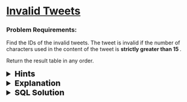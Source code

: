 # [Invalid Tweets](https://leetcode.com/problems/invalid-tweets/description/?envType=study-plan-v2&envId=top-sql-50)

### Problem Requirements:

Find the IDs of the invalid tweets. The tweet is invalid if the number of characters used in the content of the tweet is <span style="font-weight:bold"> strictly greater than 15 </span>.

Return the result table in any order.

<details>
<summary style="font-size:1.3rem;font-weight:800"> Hints </summary> 
<br>

- <details>
      <summary><strong>Hint#1</strong></summary>
      <p>There is a function in SQL called <span style="color:yellow;font-weight:bold"> LENGTH </span> that returns the number of characters of a string.
  </p>
  </details>

</details>

<details>
<summary style="font-size:1.3rem;font-weight:800"> Explanation </summary> 
<br>

We need to the IDs of the tweets that are invalid. A tweet is invalid if the number of characters used in the content of the tweet is strictly greater than 15.

We can do this by using the <span style="color:blue;font-weight:bold"> WHERE </span> clause and the <span style="color:yellow;font-weight:bold"> LENGTH </span> function.

The <span style="color:yellow;font-weight:bold"> LENGTH </span> function will return the number of characters in the content of the tweet. The <span style="color:blue;font-weight:bold"> WHERE </span> clause will filter out all the tweets that are not invalid (Their length is strictly greater than 15).

</details>

<details>
<summary style="font-size:1.3rem;font-weight:800"> SQL Solution </summary> 
<br>

```sql
SELECT tweet_id from Tweets where LENGTH(content) > 15;
```

</details>
